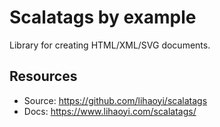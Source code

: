 Scalatags by example
====================

Library for creating HTML/XML/SVG documents.

Resources
---------

* Source: <https://github.com/lihaoyi/scalatags>
* Docs: <https://www.lihaoyi.com/scalatags/>
